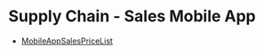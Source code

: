 # Supply Chain - Sales Mobile App
  - [MobileAppSalesPriceList](/entities/supplychain-sales-mobile-app/MobileAppSalesPriceList.md)
